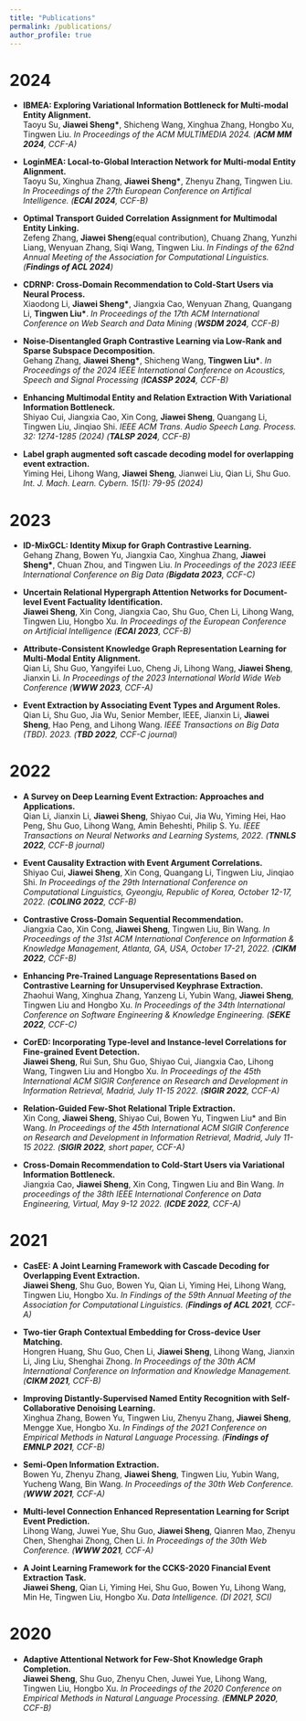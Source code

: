 ```yaml
---
title: "Publications"
permalink: /publications/
author_profile: true
--- 
```


# 2024


- **IBMEA: Exploring Variational Information Bottleneck for Multi-modal Entity Alignment.**<br>
  Taoyu Su, **Jiawei Sheng\***, Shicheng Wang, Xinghua Zhang, Hongbo Xu, Tingwen Liu.
  *In Proceedings of the ACM MULTIMEDIA 2024. (**ACM MM 2024**, CCF-A)*

- **LoginMEA: Local-to-Global Interaction Network for Multi-modal Entity Alignment.**<br>
  Taoyu Su, Xinghua Zhang, **Jiawei Sheng\***, Zhenyu Zhang, Tingwen Liu.
  *In Proceedings of the 27th European Conference on Artifical Intelligence. (**ECAI 2024**, CCF-B)*

  
- **Optimal Transport Guided Correlation Assignment for Multimodal Entity Linking.**<br>
  Zefeng Zhang, **Jiawei Sheng**(equal contribution), Chuang Zhang, Yunzhi Liang, Wenyuan Zhang, Siqi Wang, Tingwen Liu.
  *In Findings of the 62nd Annual Meeting of the Association for Computational Linguistics. (**Findings of ACL 2024**)*

- **CDRNP: Cross-Domain Recommendation to Cold-Start Users via Neural Process.**<br>
  Xiaodong Li, **Jiawei Sheng\***, Jiangxia Cao, Wenyuan Zhang, Quangang Li, **Tingwen Liu\***.
  *In Proceedings of the 17th ACM International Conference on Web Search and Data Mining (**WSDM 2024**, CCF-B)*

- **Noise-Disentangled Graph Contrastive Learning via Low-Rank and Sparse Subspace Decomposition.**<br>
  Gehang Zhang, **Jiawei Sheng\***, Shicheng Wang, **Tingwen Liu\***.
  *In Proceedings of the 2024 IEEE International Conference on Acoustics, Speech and Signal Processing (**ICASSP 2024**, CCF-B)*

- **Enhancing Multimodal Entity and Relation Extraction With Variational Information Bottleneck.**<br>
  Shiyao Cui, Jiangxia Cao, Xin Cong, **Jiawei Sheng**, Quangang Li, Tingwen Liu, Jinqiao Shi.
  *IEEE ACM Trans. Audio Speech Lang. Process. 32: 1274-1285 (2024) (**TALSP 2024**, CCF-B)*

- **Label graph augmented soft cascade decoding model for overlapping event extraction.**<br>
  Yiming Hei, Lihong Wang, **Jiawei Sheng**, Jianwei Liu, Qian Li, Shu Guo.
  *Int. J. Mach. Learn. Cybern. 15(1): 79-95 (2024)*

# 2023

- **ID-MixGCL: Identity Mixup for Graph Contrastive Learning.**<br>
  Gehang Zhang, Bowen Yu, Jiangxia Cao, Xinghua Zhang, **Jiawei Sheng\***, Chuan Zhou, and Tingwen Liu.
  *In Proceedings of the 2023 IEEE International Conference on Big Data (**Bigdata 2023**, CCF-C)*

- **Uncertain Relational Hypergraph Attention Networks for Document-level Event Factuality Identification.**<br>
  **Jiawei Sheng**, Xin Cong, Jiangxia Cao, Shu Guo, Chen Li, Lihong Wang, Tingwen Liu, Hongbo Xu.
  *In Proceedings of the European Conference on Artificial Intelligence (**ECAI 2023**, CCF-B)*

- **Attribute-Consistent Knowledge Graph Representation Learning for Multi-Modal Entity Alignment.**<br>
  Qian Li, Shu Guo, Yangyifei Luo, Cheng Ji, Lihong Wang, **Jiawei Sheng**, Jianxin Li.
  *In Proceedings of the 2023 International World Wide Web Conference (**WWW 2023**, CCF-A)*

- **Event Extraction by Associating Event Types and Argument Roles.**<br>
  Qian Li, Shu Guo, Jia Wu, Senior Member, IEEE, Jianxin Li, **Jiawei Sheng**, Hao Peng, and Lihong Wang.
  *IEEE Transactions on Big Data (TBD). 2023. (**TBD 2022**, CCF-C journal)*

# 2022

- **A Survey on Deep Learning Event Extraction: Approaches and Applications.**<br>
  Qian Li, Jianxin Li, **Jiawei Sheng**, Shiyao Cui, Jia Wu, Yiming Hei, Hao Peng, Shu Guo, Lihong Wang, Amin Beheshti, Philip S. Yu.
  *IEEE Transactions on Neural Networks and Learning Systems, 2022. (**TNNLS 2022**, CCF-B journal)*

- **Event Causality Extraction with Event Argument Correlations.**<br>
  Shiyao Cui, **Jiawei Sheng**, Xin Cong, Quangang Li, Tingwen Liu, Jinqiao Shi.
  *In Proceedings of the 29th International Conference on Computational Linguistics, Gyeongju, Republic of Korea, October 12-17, 2022. (**COLING 2022**, CCF-B)*

- **Contrastive Cross-Domain Sequential Recommendation.**<br>
  Jiangxia Cao, Xin Cong, **Jiawei Sheng**, Tingwen Liu, Bin Wang.
  *In Proceedings of the 31st ACM International Conference on Information & Knowledge Management, Atlanta, GA, USA, October 17-21, 2022. (**CIKM 2022**, CCF-B)*

- **Enhancing Pre-Trained Language Representations Based on Contrastive Learning for Unsupervised Keyphrase Extraction.**<br>
  Zhaohui Wang, Xinghua Zhang, Yanzeng Li, Yubin Wang, **Jiawei Sheng**, Tingwen Liu and Hongbo Xu.
  *In Proceedings of the 34th International Conference on Software Engineering & Knowledge Engineering. (**SEKE 2022**, CCF-C)*

- **CorED: Incorporating Type-level and Instance-level Correlations for Fine-grained Event Detection.**<br>
  **Jiawei Sheng**, Rui Sun, Shu Guo, Shiyao Cui, Jiangxia Cao, Lihong Wang, Tingwen Liu and Hongbo Xu.
  *In Proceedings of the 45th International ACM SIGIR Conference on Research and Development in Information Retrieval, Madrid, July 11-15 2022. (**SIGIR 2022**, CCF-A)*
<!-- Acceptance rate: 161/794=20.3% -->

- **Relation-Guided Few-Shot Relational Triple Extraction.** <br>
  Xin Cong, **Jiawei Sheng**, Shiyao Cui, Bowen Yu, Tingwen Liu* and Bin Wang. 
  *In Proceedings of the 45th International ACM SIGIR Conference on Research and Development in Information Retrieval, Madrid, July 11-15 2022. (**SIGIR 2022**, short paper, CCF-A)*
<!-- Acceptance rate: 165/667=24.7% -->

- **Cross-Domain Recommendation to Cold-Start Users via Variational Information Bottleneck.**<br>
  Jiangxia Cao, **Jiawei Sheng**, Xin Cong, Tingwen Liu and Bin Wang. 
  *In proceedings of the 38th IEEE International Conference on Data Engineering, Virtual, May 9-12 2022. (**ICDE 2022**, CCF-A)*

# 2021

- **CasEE: A Joint Learning Framework with Cascade Decoding for Overlapping Event Extraction.**<br>
  **Jiawei Sheng**, Shu Guo, Bowen Yu, Qian Li, Yiming Hei, Lihong Wang, Tingwen Liu, Hongbo Xu.
  *In Findings of the 59th Annual Meeting of the Association for Computational Linguistics. (**Findings of ACL 2021**, CCF-A)*

- **Two-tier Graph Contextual Embedding for Cross-device User Matching.**<br>
  Hongren Huang, Shu Guo, Chen Li, **Jiawei Sheng**, Lihong Wang, Jianxin Li, Jing Liu, Shenghai Zhong. 
  *In Proceedings of the 30th ACM International Conference on Information and Knowledge Management. (**CIKM 2021**, CCF-B)*

- **Improving Distantly-Supervised Named Entity Recognition with Self-Collaborative Denoising Learning.**<br>
  Xinghua Zhang, Bowen Yu, Tingwen Liu, Zhenyu Zhang, **Jiawei Sheng**, Mengge Xue, Hongbo Xu. 
  *In Findings of the 2021 Conference on Empirical Methods in Natural Language Processing. (**Findings of EMNLP 2021**, CCF-B)*

- **Semi-Open Information Extraction.**<br>
  Bowen Yu, Zhenyu Zhang, **Jiawei Sheng**, Tingwen Liu, Yubin Wang, Yucheng Wang, Bin Wang.
  *In Proceedings of the 30th Web Conference. (**WWW 2021**, CCF-A)*

- **Multi-level Connection Enhanced Representation Learning for Script Event Prediction.**<br>
  Lihong Wang, Juwei Yue, Shu Guo, **Jiawei Sheng**, Qianren Mao, Zhenyu Chen, Shenghai Zhong, Chen Li. 
  *In Proceedings of the 30th Web Conference. (**WWW 2021**, CCF-A)*

- **A Joint Learning Framework for the CCKS-2020 Financial Event Extraction Task.**<br>
  **Jiawei Sheng**, Qian Li, Yiming Hei, Shu Guo, Bowen Yu, Lihong Wang, Min He, Tingwen Liu, Hongbo Xu.
  *Data Intelligence. (DI 2021, SCI)*

# 2020
- **Adaptive Attentional Network for Few-Shot Knowledge Graph Completion.**<br>
  **Jiawei Sheng**, Shu Guo, Zhenyu Chen, Juwei Yue, Lihong Wang, Tingwen Liu, Hongbo Xu. 
  *In Proceedings of the 2020 Conference on Empirical Methods in Natural Language Processing. (**EMNLP 2020**, CCF-B)*
